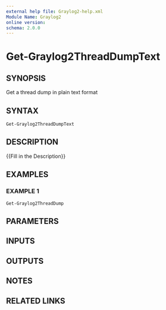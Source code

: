 ```yaml
---
external help file: Graylog2-help.xml
Module Name: Graylog2
online version:
schema: 2.0.0
---
```


# Get-Graylog2ThreadDumpText

## SYNOPSIS
Get a thread dump in plain text format

## SYNTAX

```
Get-Graylog2ThreadDumpText
```

## DESCRIPTION
{{Fill in the Description}}

## EXAMPLES

### EXAMPLE 1
```
Get-Graylog2ThreadDump
```

## PARAMETERS

## INPUTS

## OUTPUTS

## NOTES

## RELATED LINKS
